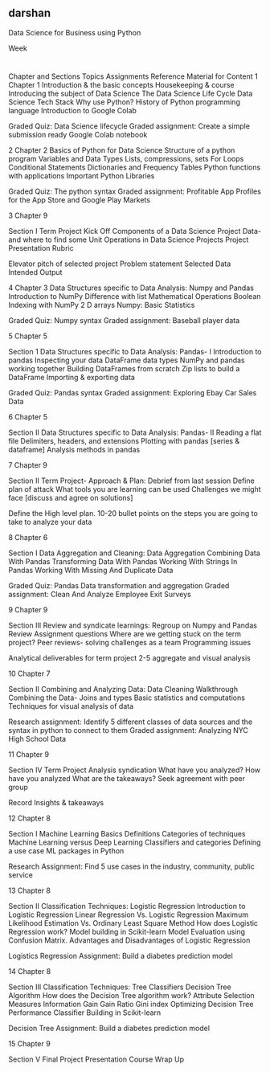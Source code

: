 ## darshan
Data Science for Business using Python

Week
#
Chapter and Sections
Topics
Assignments
Reference Material for Content
1
Chapter 1
Introduction & the basic concepts
Housekeeping & course
Introducing the subject of Data Science
The Data Science Life Cycle
Data Science Tech Stack
Why use Python?
History of Python programming language
Introduction to Google Colab

Graded Quiz: Data Science lifecycle
Graded assignment: Create a simple submission ready Google Colab notebook




2
Chapter 2
Basics of Python for Data Science
Structure of a python program
Variables and Data Types
Lists, compressions, sets 
For Loops
Conditional Statements
Dictionaries and Frequency Tables
Python functions with applications
Important Python Libraries 

Graded Quiz: The python syntax
Graded assignment: Profitable App Profiles for the App Store and Google Play Markets





3
Chapter 9

Section I
Term Project Kick Off
Components of a Data Science Project
Data- and where to find some
Unit Operations in Data Science Projects
Project Presentation Rubric

Elevator pitch of selected project
Problem statement
Selected Data
Intended Output



4
Chapter 3
Data Structures specific to Data Analysis: Numpy and Pandas 
Introduction to NumPy
Difference with list
Mathematical Operations
Boolean Indexing with NumPy
2 D arrays
Numpy: Basic Statistics

Graded Quiz: Numpy syntax
Graded assignment: Baseball player data




5
Chapter 5

Section 1
Data Structures specific to Data Analysis: Pandas- I
Introduction to pandas
Inspecting your data
DataFrame data types
NumPy and pandas working together
Building DataFrames from scratch
Zip lists to build a DataFrame
Importing & exporting data

Graded Quiz: Pandas syntax
Graded assignment: Exploring Ebay Car Sales Data




6
Chapter 5

Section II
Data Structures specific to Data Analysis: Pandas- II
Reading a flat file
Delimiters, headers, and extensions
Plotting with pandas [series & dataframe] 
Analysis methods in pandas 






7
Chapter 9

Section II
Term Project- Approach & Plan:
Debrief from last session
Define plan of attack
What tools you are learning can be used
Challenges we might face [discuss and agree on solutions]

Define the High level plan. 
10-20 bullet points on the steps you are going to take to analyze your data



8
Chapter 6

Section I
Data Aggregation and Cleaning:
Data Aggregation
Combining Data With Pandas
Transforming Data With Pandas
Working With Strings In Pandas
Working With Missing And Duplicate Data

Graded Quiz: Pandas Data transformation and aggregation
Graded assignment: Clean And Analyze Employee Exit Surveys



9
Chapter 9

Section III
Review and syndicate learnings:
Regroup on Numpy and Pandas
Review Assignment questions
Where are we getting stuck on the term project?
Peer reviews- solving challenges as a team
Programming issues

Analytical deliverables for term project
2-5 aggregate and visual analysis



10
Chapter 7

Section II
Combining and Analyzing Data:
Data Cleaning Walkthrough
Combining the Data- Joins and types
Basic statistics and computations
Techniques for visual analysis of data 

Research assignment: Identify 5 different classes of data sources and the syntax in python to connect to them
Graded assignment: Analyzing NYC High School Data



11
Chapter 9

Section IV
Term Project Analysis syndication
What have you analyzed?
How have you analyzed
What are the takeaways?
Seek agreement with peer group

Record Insights & takeaways


12
Chapter 8

Section I
Machine Learning Basics
Definitions
Categories of techniques
Machine Learning versus Deep Learning
Classifiers and categories
Defining a use case
ML packages in Python

Research Assignment: 
Find 5 use cases in the industry, community, public service





13
Chapter 8

Section II
Classification Techniques: Logistic Regression
Introduction to Logistic Regression
Linear Regression Vs. Logistic Regression
Maximum Likelihood Estimation Vs. Ordinary Least Square Method
How does Logistic Regression work?
Model building in Scikit-learn
 Model Evaluation using Confusion Matrix.
Advantages and Disadvantages of Logistic Regression

Logistics Regression Assignment:
Build a diabetes prediction model


14
Chapter 8

Section III
Classification Techniques: Tree Classifiers
Decision Tree Algorithm
How does the Decision Tree algorithm work?
Attribute Selection Measures
Information Gain
Gain Ratio
Gini index
Optimizing Decision Tree Performance
Classifier Building in Scikit-learn

Decision Tree Assignment:
Build a diabetes prediction model


15
Chapter 9

Section V
Final Project Presentation
Course Wrap Up




